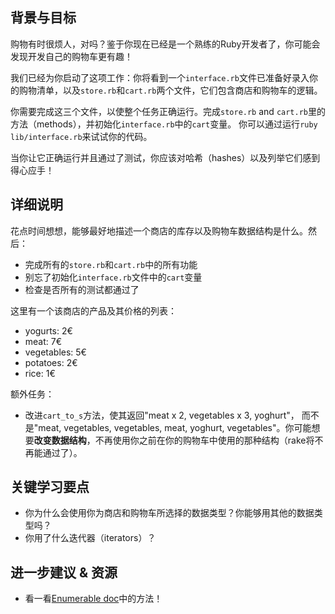 <!-- Please put your translation here and with the same style in README.md -->
## 背景与目标

购物有时很烦人，对吗？鉴于你现在已经是一个熟练的Ruby开发者了，你可能会发现开发自己的购物车更有趣！

我们已经为你启动了这项工作：你将看到一个`interface.rb`文件已准备好录入你的购物清单，以及`store.rb`和`cart.rb`两个文件，它们包含商店和购物车的逻辑。

你需要完成这三个文件，以使整个任务正确运行。完成`store.rb` and `cart.rb`里的方法（methods），并初始化`interface.rb`中的`cart`变量。
你可以通过运行`ruby lib/interface.rb`来试试你的代码。

当你让它正确运行并且通过了测试，你应该对哈希（hashes）以及列举它们感到得心应手！

## 详细说明

花点时间想想，能够最好地描述一个商店的库存以及购物车数据结构是什么。然后：

- 完成所有的`store.rb`和`cart.rb`中的所有功能
- 别忘了初始化`interface.rb`文件中的`cart`变量
- 检查是否所有的测试都通过了

这里有一个该商店的产品及其价格的列表：
- yogurts: 2€
- meat: 7€
- vegetables: 5€
- potatoes: 2€
- rice: 1€

额外任务：

- 改进`cart_to_s`方法，使其返回"meat x 2, vegetables x 3, yoghurt"， 而不是"meat, vegetables, vegetables, meat, yoghurt, vegetables"。你可能想要**改变数据结构**，不再使用你之前在你的购物车中使用的那种结构（rake将不再能通过了）。

## 关键学习要点

* 你为什么会使用你为商店和购物车所选择的数据类型？你能够用其他的数据类型吗？
* 你用了什么迭代器（iterators）？

## 进一步建议 & 资源
* 看一看[Enumerable doc](http://ruby-doc.org/core-2.5.3/Enumerable.html)中的方法！

